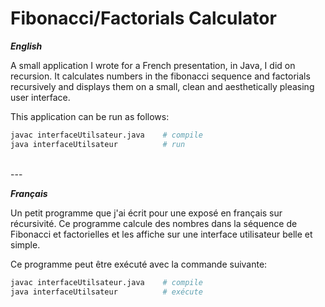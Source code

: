 # Fibonacci/Factorials Calculator

***English***

A small application I wrote for a French presentation, in Java, I did on recursion. It calculates numbers in the fibonacci sequence and factorials recursively and displays them on a small, clean and aesthetically pleasing user interface.

This application can be run as follows:

```bash
javac interfaceUtilsateur.java    # compile
java interfaceUtilsateur          # run
```
<br>
---
<br>

***Français***

Un petit programme que j'ai écrit pour une exposé en français sur récursivité. Ce programme calcule des nombres dans la séquence de Fibonacci et factorielles et les affiche sur une interface utilisateur belle et simple.

Ce programme peut être exécuté avec la commande suivante:

```bash
javac interfaceUtilsateur.java    # compile
java interfaceUtilsateur          # exécute
```
